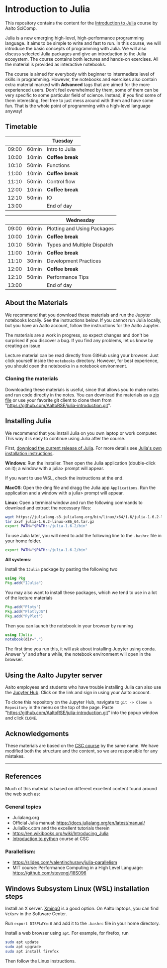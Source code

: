 # Introduction to Julia

This repository contains the content for the [Introduction to Julia](https://scicomp.aalto.fi/training/julia/julia-introduction/) course by Aalto SciComp.

Julia is a new emerging high-level, high-performance programming language. It aims to be simple to write and fast to run. In this course, we will introduce the basic concepts of programming with Julia. We will also discuss selected Julia packages and give an introduction to the Julia ecosystem. The course contains both lectures and hands-on exercises. All the material is provided as interactive notebooks.

The course is aimed for everybody with beginner to intermediate level of skills in programming. However, the notebooks and exercises also contain extra material marked with **Advanced** tags that are aimed for the more experienced users. Don't feel overwhelmed by them, some of them can be very specific to some particular field of science. Instead, if you find some of them interesting, feel free to just mess around with them and have some fun. That is the whole point of programming with a high-level language anyway!


<!--
## Prerequisites
Participants are expected to have some experience in computer programming and to be familiar with the basic concepts (e.g. variables, statements, control structures, functions) but previous knowledge of Julia is not required.
-->

## Timetable

|       |        | Tuesday          |
| ----- |--------| --------------   |
| 09:00 | 60min  | Intro to Julia   |
| 10:00 | 10min  | **Coffee break** |     
| 10:10 | 50min  | Functions        |          
| 11:00 | 10min  | **Coffee break** |  
| 11:10 | 50min  | Control flow     |
| 12:00 | 10min  | **Coffee break** |
| 12:10 | 50min  | IO               |
| 13:00 |        | End of day       |  

|       |        | Wednesday                      |
| ----- |--------| --------------                 |
| 09:00 | 60min  | Plotting and Using Packages    |
| 10:00 | 10min  | **Coffee break**               |
| 10:10 | 50min  | Types and Multiple Dispatch    |        
| 11:00 | 10min  | **Coffee break**               |
| 11:10 | 30min  | Development Practices          |
| 12:00 | 10min  | **Coffee break**               |
| 12:10 | 50min  | Performance Tips               |
| 13:00 |        | End of day                     |


## About the Materials

We recommend that you download these materials and run the Jupyter notebooks locally.
See the instructions below. If you cannot run Julia locally, but you have an Aalto account, follow the instructions for the Aalto Jupyter.

The materials are a work in progress, so expect changes and don't be surprised if you discover a bug. If you find any problems, let us know by creating an issue

<!-- You can also quickly try the notebooks on [Binder](https://mybinder.org/v2/gh/AaltoRSE/julia-introduction/HEAD). -->

Lecture material can be read directly from GitHub  using your browser. Just click yourself inside the `notebooks` directory. However, for best experience, you should open the notebooks in a notebook environment.


### Cloning the materials

Downloading these materials is useful, since that allows you to make notes and
run code directly in the notes.
You can download the materials as a
[zip file](https://github.com/AaltoRSE/julia-introduction/archive/refs/heads/master.zip)
or use your favorite git client to clone them from
"https://github.com/AaltoRSE/julia-introduction.git".


## Installing Julia

We recommend that you install Julia on you own laptop or work computer. This way it is easy to continue using Julia after the course.

First, [download the current release of Julia](http://julialang.org/downloads/). For more details see [Julia's own installation instructions](https://julialang.org/downloads/platform/).

**Windows**: Run the installer. Then open the Julia application (double-click on it); a window with a julia> prompt will appear.

If you want to use WSL, check the instructions at the end.

**MacOS**: Open the dmg file and dragg the Julia app `Applications`. Run the application and a window with a julia> prompt will appear.

**Linux**: Open a terminal window and run the following commands to
download and extract the necessary files:

```bash
wget https://julialang-s3.julialang.org/bin/linux/x64/1.6/julia-1.6.2-linux-x86_64.tar.gz
tar zxvf julia-1.6.2-linux-x86_64.tar.gz
export PATH="$PATH:~/julia-1.6.2/bin"
```

To use Julia later, you will need to add the following line to the `.bashrc` file in your home folder.
```bash
export PATH="$PATH:~/julia-1.6.2/bin"
```

**All systems**:

Install the `IJulia` package by pasting the following two

```julia
using Pkg
Pkg.add("IJulia")
```
You may also want to install these packages, which we tend to use in a lot of the lecture materials
```julia
Pkg.add("Plots")
Pkg.add("PlotlyJS")
Pkg.add("PyPlot")
```

Then you can launch the notebook in your browser by running
```julia
using IJulia
notebook(dir=".")
```

The first time you run this, it will ask about installing Jupyter using conda.
Answer 'y' and after a while, the notebook environment will open in the
browser.


## Using the Aalto Jupyter server

Aalto employees and students who have trouble installing Julia can also use the [Jupyter Hub](https://jupyter.cs.aalto.fi/). Click on the link and sign in using your Aalto account.

To clone this repository on the Jupyter Hub, navigate to `git -> Clone a Repository` in
the menu on the top of the page. Paste "https://github.com/AaltoRSE/julia-introduction.git"
into the popup window and click `CLONE`.


## Acknowledgements

These materials are based on the [CSC course](https://github.com/csc-training/julia-introduction) by the same name. We have modified both the structure and the content, so we are responsible for any mistakes.

----

## References
Much of this material is based on different excellent content found around the web such as:

### General topics
- Julialang.org
- Official Julia manual: https://docs.julialang.org/en/latest/manual/
- JuliaBox.com and the excellent tutorials therein
- https://en.wikibooks.org/wiki/Introducing_Julia
- [Introduction to python](https://github.com/csc-training/python-introduction) course at CSC


### Parallellism:
- https://slides.com/valentinchuravy/julia-parallelism
- MIT course: Performance Computing in a High Level Language: https://github.com/stevengj/18S096


## Windows Subsystem Linux (WSL) installation steps

Install an X server. [Xming0](https://sourceforge.net/projects/xming/) is a good option.
On Aalto laptops, you can find `VcXsrv` in the Software Center. 

Run `export DISPLAY=:0` and add it to the `.bashrc` file in your home directory.

Install a web browser using `apt`. For example, for firefox, run 
```bash 
sudo apt update
sudo apt upgrade
sudo apt install firefox
```

Then follow the Linux instructions.
